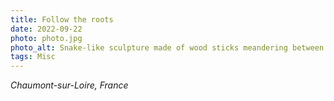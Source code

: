 ```yaml
---
title: Follow the roots
date: 2022-09-22
photo: photo.jpg
photo_alt: Snake-like sculpture made of wood sticks meandering between trees
tags: Misc
---
```


_Chaumont-sur-Loire, France_
